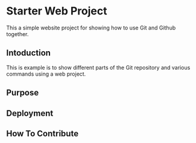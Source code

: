# Starter Web Project

This a simple website project for showing how to use Git and Github together.

## Intoduction

This is example is to show different parts of the Git repository and various commands using a web project.

## Purpose

## Deployment

## How To Contribute